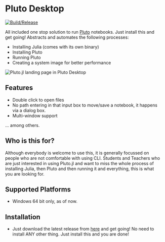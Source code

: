 # Pluto Desktop
[![Build/Release](https://github.com/JuliaPluto/PlutoDesktop/actions/workflows/build.yml/badge.svg?branch=main)](https://github.com/JuliaPluto/PlutoDesktop/actions/workflows/build.yml)

All included one stop solution to run [Pluto](https://github.com/fonsp/Pluto.jl) notebooks. Just install this and get going!
Abstracts and automates the following processes:

- Installing Julia (comes with its own binary)
- Installing Pluto
- Running Pluto
- Creating a system image for better performance

<picture>
  <source media="(prefers-color-scheme: dark)" srcset="https://github.com/JuliaPluto/PlutoDesktop/assets/22894011/553e7022-08c9-4aa5-a5cf-385f4244473f">
  <img alt="Pluto.jl landing page in Pluto Desktop" src="https://github.com/JuliaPluto/PlutoDesktop/assets/22894011/4d98e70b-7b51-4139-be66-3059099824f3">
</picture>

## Features

- Double click to open files
- No path entering in that input box to move/save a notebook, it happens via a dialog box.
- Multi-window support

... among others.

## Who is this for?

Although everybody is welcome to use this, it is generally focussed on people who are not comfortable
with using CLI. Students and Teachers who are just interested in using Pluto.jl and want to miss the
whole process of installing Julia, then Pluto and then running it and everything, this is what you
are looking for.

## Supported Platforms

- Windows 64 bit only, as of now.

## Installation

- Just download the latest release from [here](https://github.com/JuliaPluto/PlutoDesktop/releases) and get going!
  No need to install ANY other thing. Just install this and you are done!
